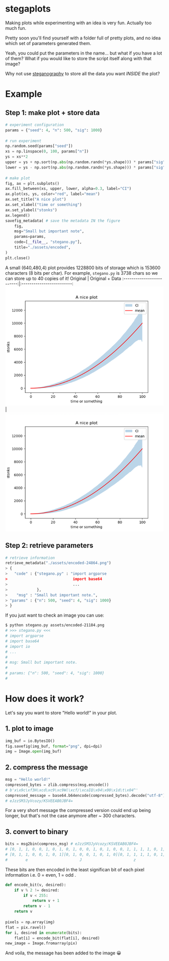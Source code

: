 # stegaplots
Making plots while experimenting with an idea is very fun. Actually too much fun. 

Pretty soon you'll find yourself with a folder full of pretty plots, and no idea which set of parameters generated them.

Yeah, you could put the parameters in the name... but what if you have a lot of them? 
What if you would like to store the script itself along with that image?

Why not use [steganography](https://en.wikipedia.org/wiki/Steganography) to store all the data you want *INSIDE* the plot?


# Example
## Step 1: make plot + store data
```python
# experiment configuration
params = {"seed": 4, "n": 500, "sig": 1000}

# run experiment
np.random.seed(params["seed"])
xs = np.linspace(0, 100, params["n"])
ys = xs**2
upper = ys + np.sort(np.abs(np.random.randn(*ys.shape))) * params["sig"]
lower = ys - np.sort(np.abs(np.random.randn(*ys.shape))) * params["sig"]

# make plot
fig, ax = plt.subplots()
ax.fill_between(xs, upper, lower, alpha=0.3, label="CI")
ax.plot(xs, ys, color="red", label="mean")
ax.set_title("A nice plot")
ax.set_xlabel("time or something")
ax.set_ylabel("stonks")
ax.legend()
savefig_metadata( # save the metadata IN the figure
    fig,
    msg="Small but important note",
    params=params,
    code=[__file__, "stegano.py"],
    title="./assets/encoded",
)
plt.close()
```
A small (640,480,4) plot provides 1228800 bits of storage which is 153600 characters (8 bits per char).
For example, ```stegano.py``` is 3738 chars so we can store up to 40 copies of it!
Original                   |  Original + Data
:-------------------------:|:-------------------------:
![](assets/original.png)   |  ![](assets/encoded-24864.png)

## Step 2: retrieve parameters
```python
# retrieve information
retrieve_metadata("./assets/encoded-24864.png")
> {
>   "code" : {"stegano.py" : "import argparse
>                             import base64
>                             ... 
>             },
>    "msg" : "Small but important note.",
> "params" : {"n": 500, "seed": 4, "sig": 1000}
> }
```

If you just want to check an image you can use:

```bash
$ python stegano.py assets/encoded-21184.png
# >>> stegano.py <<<
# import argparse
# import base64
# import io
# ...
# 
# msg: Small but important note.
# 
# params: {"n": 500, "seed": 4, "sig": 1000}
# 
```

# How does it work?
Let's say you want to store "Hello world!" in your plot.
## 1. plot to image
```python
img_buf = io.BytesIO()
fig.savefig(img_buf, format="png", dpi=dpi)
img = Image.open(img_buf)
```
## 2. compress the message
```python
msg = "Hello world!"
compressed_bytes = zlib.compress(msg.encode()) 
# b'x\x9c\xf3H\xcd\xc9\xc9W(\xcf/\xcaIQ\x04\x00\x1d\t\x04^'
compressed_message = base64.b64encode(compressed_bytes).decode("utf-8")
# eJzzSM3JyVcozy/KSVEEAB0JBF4=
```
For a very short message the compressed version could end up being longer, but that's not the case anymore after ~ 300 characters.

## 3. convert to binary
```python
bits = msg2bin(compress_msg) # eJzzSM3JyVcozy/KSVEEAB0JBF4=
# [0, 1, 1, 0, 0, 1, 0, 1, 0, 1, 0, 0, 1, 0, 1, 0, 0, 1, 1, 1, 1, 0, 1, 0, 0, 1, 1 ...
# [0, 1, 1, 0, 0, 1, 0, 1][0, 1, 0, 0, 1, 0, 1, 0][0, 1, 1, 1, 1, 0, 1, 0][0, 1, 1 ...
#        e                       J                       z                       z ...
```
These bits are then encoded in the least significan bit of each pixel information i.e. 0 = even, 1 = odd .
```python
def encode_bit(v, desired):
    if v % 2 != desired:
        if v < 255:
            return v + 1
        return v - 1
    return v

pixels = np.array(img)
flat = pix.ravel()
for i, desired in enumerate(bits):
    flat[i] = encode_bit(flat[i], desired)
new_image = Image.fromarray(pix)
```
And voila, the message has been added to the image 😀
